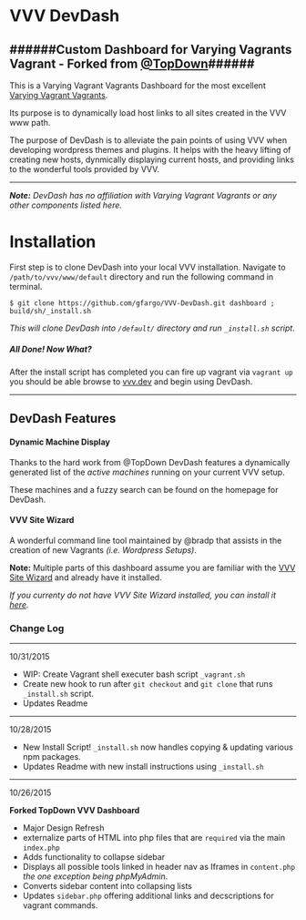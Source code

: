 # VVV DevDash
######Custom Dashboard for Varying Vagrants Vagrant - Forked from [@TopDown](https://github.com/topdown/VVV-Dashboard)######
---



This is a Varying Vagrant Vagrants Dashboard for the most excellent [Varying Vagrant Vagrants](https://github.com/Varying-Vagrant-Vagrants/VVV).

Its purpose is to dynamically load host links to all sites created in the VVV www path.

The purpose of DevDash is to alleviate the pain points of using VVV when developing wordpress themes and plugins.  It helps with the heavy lifting of creating new hosts, dynmically displaying current hosts, and providing links to the wonderful tools provided by VVV.

---
_**Note:** DevDash has no affiliation with Varying Vagrant Vagrants or any other components listed here._



# Installation

First step is to clone DevDash into your local VVV installation.  Navigate to `/path/to/vvv/www/default` directory and run the following command in terminal.

```
$ git clone https://github.com/gfargo/VVV-DevDash.git dashboard ; build/sh/_install.sh
```

_This will clone DevDash into `/default/` directory and run `_install.sh` script._

##### All Done! Now What?

After the install script has completed you can fire up vagrant via `vagrant up` you should be able browse to [vvv.dev](http://vvv.dev) and begin using DevDash.

---


## DevDash Features

#### Dynamic Machine Display

Thanks to the hard work from @TopDown DevDash features a dynamically generated list of the _active machines_ running on your current VVV setup.  

These machines and a fuzzy search can be found on the homepage for DevDash.


#### VVV Site Wizard

A wonderful command line tool maintained by @bradp that assists in the creation of new Vagrants _(i.e. Wordpress Setups)_.

**Note:** Multiple parts of this dashboard assume you are familiar with the [VVV Site Wizard](https://github.com/aliso/vvv-site-wizard) and already have it installed. 

_If you currenty do not have VVV Site Wizard installed, you can install it [here](https://github.com/bradp/vv#installation)._



### Change Log


---
10/31/2015

 * WIP: Create Vagrant shell executer bash script `_vagrant.sh`
 * Create new hook to run after `git checkout` and `git clone` that runs `_install.sh` script.
 * Updates Readme


---
10/28/2015

 * New Install Script! `_install.sh` now handles copying & updating various npm packages.
 * Updates Readme with new install instructions using `_install.sh`




---
10/26/2015

**Forked TopDown VVV Dashboard**

* Major Design Refresh
* externalize parts of HTML into php files that are `required` via the main `index.php`
* Adds functionality to collapse sidebar
* Displays all possible tools linked in header nav as Iframes in `content.php`  _the one exception being phpMyAdmin_.
* Converts sidebar content into collapsing lists
* Updates `sidebar.php` offering additional links and decscriptions for vagrant commands.